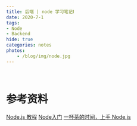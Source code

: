 ```yaml
---
title: 后端 | node 学习笔记Ⅰ
date: 2020-7-1
tags: 
- Node
- Backend
hide: true
categories: notes
photos:
    - /blog/img/node.jpg
---
```


<br>
<!--more-->




























# 参考资料


[Node.js 教程](https://javascript.ruanyifeng.com/nodejs/basic.html)
[Node入门](https://www.nodebeginner.org/index-zh-cn.html)
[一杯茶的时间，上手 Node.js](https://mp.weixin.qq.com/s/JydPw75gt-LXVwMtGq-aUA)
